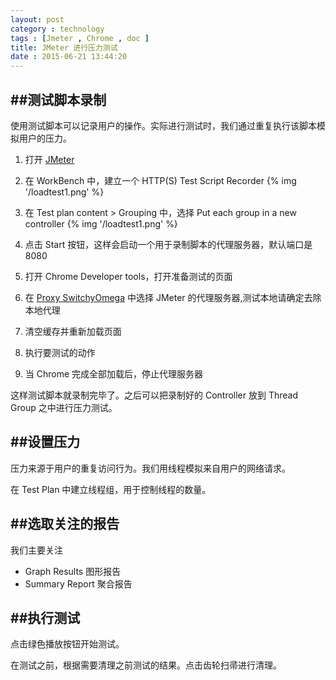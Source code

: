 ```yaml
---
layout: post
category : technology
tags : [Jmeter , Chrome , doc ]
title: JMeter 进行压力测试
date : 2015-06-21 13:44:20
---
```



##测试脚本录制
-------------

使用测试脚本可以记录用户的操作。实际进行测试时，我们通过重复执行该脚本模拟用户的压力。

1. 打开 [JMeter](http://jmeter.apache.org/)

2. 在 WorkBench 中，建立一个 HTTP(S) Test Script Recorder
    {% img '/loadtest1.png' %}
3. 在 Test plan content > Grouping 中，选择 Put each group in a new controller
    {% img '/loadtest1.png' %}
4. 点击 Start 按钮，这样会启动一个用于录制脚本的代理服务器，默认端口是 8080

5. 打开 Chrome Developer tools，打开准备测试的页面

6. 在 [Proxy SwitchyOmega](https://github.com/FelisCatus/SwitchyOmega) 中选择 JMeter 的代理服务器,测试本地请确定去除本地代理

7. 清空缓存并重新加载页面
  
8. 执行要测试的动作

9. 当 Chrome 完成全部加载后，停止代理服务器

这样测试脚本就录制完毕了。之后可以把录制好的 Controller 放到 Thread Group 之中进行压力测试。


<!--more-->

##设置压力
-------------

压力来源于用户的重复访问行为。我们用线程模拟来自用户的网络请求。

在 Test Plan 中建立线程组，用于控制线程的数量。


##选取关注的报告
-------------

我们主要关注

* Graph Results 图形报告
* Summary Report 聚合报告

##执行测试
-------------

点击绿色播放按钮开始测试。

在测试之前，根据需要清理之前测试的结果。点击齿轮扫帚进行清理。